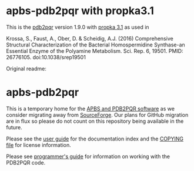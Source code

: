 apbs-pdb2pqr with propka3.1
============

This is the [pdb2pqr](https://github.com/Electrostatics/apbs-pdb2pqr) version 1.9.0 with [propka 3.1](https://github.com/jensengroup/propka-3.1) as used in

Krossa, S., Faust, A., Ober, D. & Scheidig, A.J. (2016) Comprehensive Structural Characterization of the Bacterial Homospermidine Synthase-an Essential Enzyme of the Polyamine Metabolism.   Sci. Rep. 6, 19501. PMID: 26776105. doi:10.1038/srep19501

Original readme:

apbs-pdb2pqr
============

This is a temporary home for the [APBS and PDB2PQR software](http://www.poissonboltzmann.org) as we consider migrating away from [SourceForge](https://sourceforge.net/projects/apbs/).  Our plans for GitHub migration are in flux so please do not count on this repository being available in the future.

Please see the [user guide](doc/userguide.html) for the documentation index and the [COPYING file](COPYING) for license information.

Please see [programmer's guide](doc/programmerguide.html) for information on working with the PDB2PQR code. 
